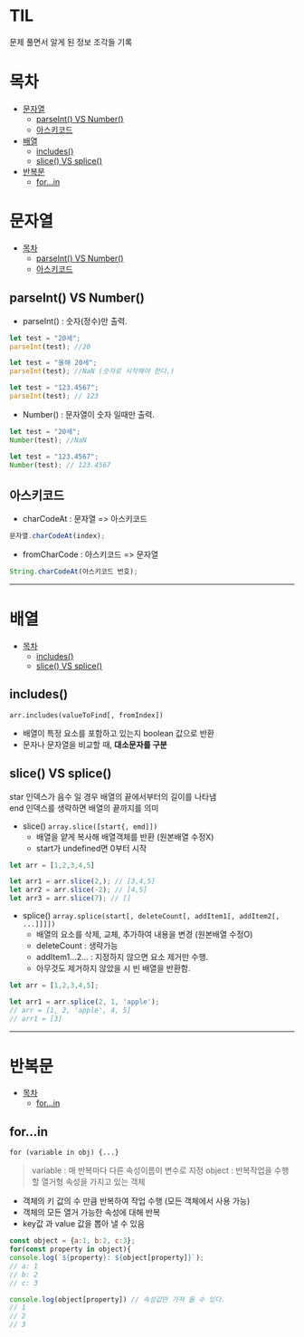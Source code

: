 # TIL

문제 풀면서 알게 된 정보 조각들 기록

# 목차

-   [문자열](#문자열)  
    -   [parseInt() VS Number()](#parseInt()-VS-Number())
    -   [아스키코드](#아스키코드) 
-   [배열](#배열)  
     -   [includes()](#includes())  
    -   [slice() VS splice()](#slice()-VS-splice())  
-   [반복문](#반복문)  
    -   [for...in](#for...in)  

# 문자열

-   [목차](#목차)
    -   [parseInt() VS Number()](#parseInt()-VS-Number())
    -   [아스키코드](#아스키코드)

## parseInt() VS Number() 

-   parseInt() : 숫자(정수)만 출력.

```javascript
let test = "20세";
parseInt(test); //20

let test = "올해 20세";
parseInt(test); //NaN (숫자로 시작해야 한다.)

let test = "123.4567";
parseInt(test); // 123
```

-   Number() : 문자열이 숫자 일때만 출력.

```javascript
let test = "20세";
Number(test); //NaN

let test = "123.4567";
Number(test); // 123.4567
```

## 아스키코드

-   charCodeAt : 문자열 => 아스키코드

```javascript
문자열.charCodeAt(index);
```

-   fromCharCode : 아스키코드 => 문자열

```javascript
String.charCodeAt(아스키코드 번호);
```

---

# 배열

-   [목차](#목차)
    -   [includes()](#includes())  
    -   [slice() VS splice()](#slice()-VS-splice())  

## includes()

`arr.includes(valueToFind[, fromIndex])`

-   배열이 특정 요소를 포함하고 있는지 boolean 값으로 반환
-   문자나 문자열을 비교할 때, **대소문자를 구분**

## slice() VS splice() 
star 인덱스가 음수 일 경우 배열의 끝에서부터의 길이를 나타냄  
end 인덱스를 생략하면 배열의 끝까지를 의미

-   slice()  `array.slice([start{, emd]])`  
    - 배열을 얕게 복사해 배열객체를 반환 (원본배열 수정X) 
    - start가 undefined면 0부터 시작  
```javascript
let arr = [1,2,3,4,5]

let arr1 = arr.slice(2,); // [3,4,5] 
let arr2 = arr.slice(-2); // [4,5]
let arr3 = arr.slice(7); // []
```  
-   splice() `array.splice(start[, deleteCount[, addItem1[, addItem2[, ...]]]])`  
    - 배열의 요소를 삭제, 교체, 추가하여 내용을 변경 (원본배열 수정O)  
    - deleteCount : 생략가능
    - addItem1...2... : 지정하지 않으면 요소 제거만 수행.
    - 아무것도 제거하지 않았을 시 빈 배열을 반환함.
```javascript
let arr = [1,2,3,4,5];

let arr1 = arr.splice(2, 1, 'apple'); 
// arr = [1, 2, 'apple', 4, 5]
// arr1 = [3]
``` 
---

# 반복문

-   [목차](#목차)
    -   [for...in](#for...in)  

## for...in

`for (variable in obj) {...}`

> variable : 매 반복마다 다른 속성이름이 변수로 지정
> object : 반복작업을 수행 할 열거형 속성을 가지고 있는 객체

-   객체의 키 값의 수 만큼 반복하여 작업 수행 (모든 객체에서 사용 가능)
-   객체의 모든 열거 가능한 속성에 대해 반복
-   key값 과 value 값을 뽑아 낼 수 있음

```javascript
const object = {a:1, b:2, c:3};
for(const property in object){
console.log(`${property}: ${object[property]}`);
// a: 1
// b: 2
// c: 3

console.log(object[property]) // 속성값만 가져 올 수 있다.
// 1
// 2
// 3
```
